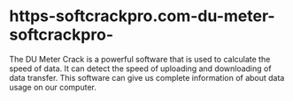 # https-softcrackpro.com-du-meter-softcrackpro-
The DU Meter Crack is a powerful software that is used to calculate the speed of data. It can detect the speed of uploading and downloading of data transfer. This software can give us complete information of about data usage on our computer.
